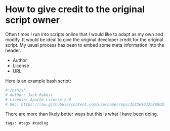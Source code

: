 # How to give credit to the original script owner

Often times I run into scripts online that I would like to adapt as my
own and modify.  It would be ideal to give the original developer credit
for the original script. My usual process has been to embed some meta
information into the header.

- Author
- License
- URL

Here is an example bash script:

```bash
#!/bin/sh
# Author: Jack Rabbit
# License: Apache License 2.0
# URL: https://raw.githubusercontent.com/username/repo/3533e9632c868d8383fa50b6e8fbb72c95657e6a/sshkey
```

There are more than likely better ways but this is what I have been
doing.

    tags: #tags #coding
